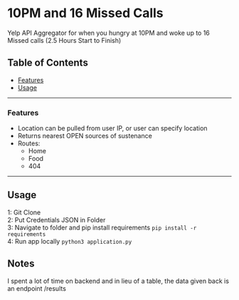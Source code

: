 # 10PM and 16 Missed Calls
Yelp API Aggregator for when you hungry at 10PM and woke up to 16 Missed calls
(2.5 Hours Start to Finish)

## Table of Contents

- [Features](#features)
- [Usage](#usage)

---

### Features

- Location can be pulled from user IP, or user can specify location
- Returns nearest OPEN sources of sustenance
- Routes:
  - Home
  - Food
  - 404

---

## Usage

1: Git Clone </br>
2: Put Credentials JSON in Folder </br>
3: Navigate to folder and pip install requirements `pip install -r requirements` </br>
4: Run app locally `python3 application.py` </br>

## Notes

I spent a lot of time on backend and in lieu of a table, the data given back is an endpoint /results
